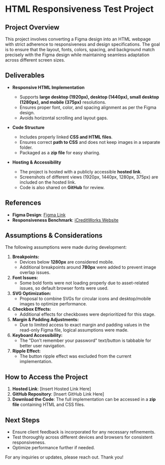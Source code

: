 # HTML Responsiveness Test Project

## Project Overview
This project involves converting a Figma design into an HTML webpage with strict adherence to responsiveness and design specifications. The goal is to ensure that the layout, fonts, colors, spacing, and background match precisely with the Figma design while maintaining seamless adaptation across different screen sizes.

## Deliverables
- **Responsive HTML Implementation**
  - Supports **large desktop (1920px), desktop (1440px), small desktop (1280px), and mobile (375px)** resolutions.
  - Ensures proper font, color, and spacing alignment as per the Figma design.
  - Avoids horizontal scrolling and layout gaps.
  
- **Code Structure**
  - Includes properly linked **CSS and HTML files**.
  - Ensures correct **path to CSS** and does not keep images in a separate folder.
  - Packaged as a **zip file** for easy sharing.
  
- **Hosting & Accessibility**
  - The project is hosted with a publicly accessible **hosted link**.
  - Screenshots of different views (1920px, 1440px, 1280px, 375px) are included on the hosted link.
  - Code is also shared on **GitHub** for review.

## References
- **Figma Design**: [Figma Link](https://www.figma.com/design/2z56NGPOjvnW0Yv4hO0syS/HTML-Test?node-id=0-1&t=KlHL8KPlIpYEJ912-1)
- **Responsiveness Benchmark**: [iCreditWorks Website](https://www.icreditworks.com)

## Assumptions & Considerations
The following assumptions were made during development:
1. **Breakpoints:**
   - Devices below **1280px** are considered mobile.
   - Additional breakpoints around **780px** were added to prevent image overlap issues.
2. **Font Issues:**
   - Some bold fonts were not loading properly due to asset-related issues, so default browser fonts were used.
3. **SVG Optimization:**
   - Proposal to combine SVGs for circular icons and desktop/mobile images to optimize performance.
4. **Checkbox Effects:**
   - Additional effects for checkboxes were deprioritized for this stage.
5. **Margin & Padding Adjustments:**
   - Due to limited access to exact margin and padding values in the read-only Figma file, logical assumptions were made.
6. **Keyboard Accessibility:**
   - The "Don’t remember your password" text/button is tabbable for better user navigation.
7. **Ripple Effect:**
   - The button ripple effect was excluded from the current implementation.

## How to Access the Project
1. **Hosted Link**: [Insert Hosted Link Here]
2. **GitHub Repository**: [Insert GitHub Link Here]
3. **Download the Code**: The full implementation can be accessed in a **zip file** containing HTML and CSS files.

## Next Steps
- Ensure client feedback is incorporated for any necessary refinements.
- Test thoroughly across different devices and browsers for consistent responsiveness.
- Optimize performance further if needed.

For any inquiries or updates, please reach out. Thank you!

